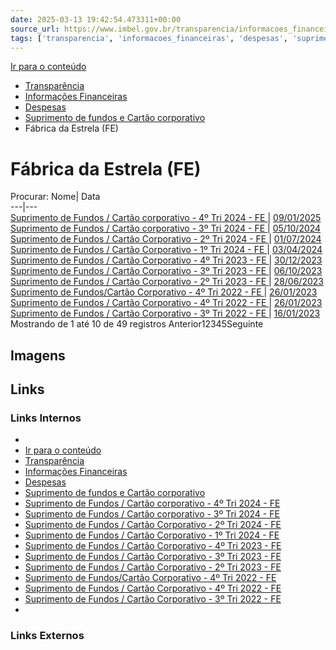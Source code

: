 ```yaml
---
date: 2025-03-13 19:42:54.473311+00:00
source_url: https://www.imbel.gov.br/transparencia/informacoes_financeiras/despesas/suprimento_de_fundos_e_cartao_corporativo/fabrica_da_estrela__fe_
tags: ['transparencia', 'informacoes_financeiras', 'despesas', 'suprimento_de_fundos_e_cartao_corporativo', 'fabrica_da_estrela__fe_']
---
```


[](https://www.imbel.gov.br/transparencia/informacoes_financeiras/despesas/suprimento_de_fundos_e_cartao_corporativo/fabrica_da_estrela__fe_)
[Ir para o conteúdo](https://www.imbel.gov.br/transparencia/informacoes_financeiras/despesas/suprimento_de_fundos_e_cartao_corporativo/fabrica_da_estrela__fe_#conteudo)
  * [ Transparência](https://www.imbel.gov.br/transparencia)
  * [ Informações Financeiras](https://www.imbel.gov.br/transparencia/informacoes_financeiras)
  * [ Despesas](https://www.imbel.gov.br/transparencia/informacoes_financeiras/despesas)
  * [ Suprimento de fundos e Cartão corporativo](https://www.imbel.gov.br/transparencia/informacoes_financeiras/despesas/suprimento_de_fundos_e_cartao_corporativo)
  * Fábrica da Estrela (FE)


# Fábrica da Estrela (FE)
Procurar:
Nome| Data  
---|---  
[ Suprimento de Fundos / Cartão corporativo - 4º Tri 2024 - FE ](https://www.imbel.gov.br/storage/transparencia/1737129968.pdf) | [09/01/2025](https://www.imbel.gov.br/storage/transparencia/1737129968.pdf)  
[ Suprimento de Fundos / Cartão corporativo - 3º Tri 2024 - FE ](https://www.imbel.gov.br/storage/transparencia/1737129076.pdf) | [05/10/2024](https://www.imbel.gov.br/storage/transparencia/1737129076.pdf)  
[ Suprimento de Fundos / Cartão Corporativo - 2º Tri 2024 - FE ](https://www.imbel.gov.br/storage/transparencia/1719946722.pdf) | [01/07/2024](https://www.imbel.gov.br/storage/transparencia/1719946722.pdf)  
[ Suprimento de Fundos / Cartão Corporativo - 1º Tri 2024 - FE ](https://www.imbel.gov.br/storage/transparencia/1712660434.pdf) | [03/04/2024](https://www.imbel.gov.br/storage/transparencia/1712660434.pdf)  
[ Suprimento de Fundos / Cartão Corporativo - 4º Tri 2023 - FE ](https://www.imbel.gov.br/storage/transparencia/1704377623.pdf) | [30/12/2023](https://www.imbel.gov.br/storage/transparencia/1704377623.pdf)  
[ Suprimento de Fundos / Cartão Corporativo - 3º Tri 2023 - FE ](https://www.imbel.gov.br/storage/transparencia/1703175548.pdf) | [06/10/2023](https://www.imbel.gov.br/storage/transparencia/1703175548.pdf)  
[ Suprimento de Fundos / Cartão Corporativo - 2º Tri 2023 - FE ](https://www.imbel.gov.br/storage/transparencia/1693930618.pdf) | [28/06/2023](https://www.imbel.gov.br/storage/transparencia/1693930618.pdf)  
[ Suprimento de Fundos/Cartão Corporativo - 4º Tri 2022 - FE ](https://www.imbel.gov.br/storage/transparencia/1683027863.pdf) | [26/01/2023](https://www.imbel.gov.br/storage/transparencia/1683027863.pdf)  
[ Suprimento de Fundos / Cartão Corporativo - 4º Tri 2022 - FE ](https://www.imbel.gov.br/storage/transparencia/1688382103.pdf) | [26/01/2023](https://www.imbel.gov.br/storage/transparencia/1688382103.pdf)  
[ Suprimento de Fundos / Cartão Corporativo - 3º Tri 2022 - FE ](https://www.imbel.gov.br/storage/transparencia/1683028112.pdf) | [16/01/2023](https://www.imbel.gov.br/storage/transparencia/1683028112.pdf)  
Mostrando de 1 até 10 de 49 registros
Anterior12345Seguinte
[ ](https://www.imbel.gov.br/transparencia/informacoes_financeiras/despesas/suprimento_de_fundos_e_cartao_corporativo/fabrica_da_estrela__fe_#home)


## Imagens



## Links

### Links Internos

- [](https://www.imbel.gov.br/transparencia/informacoes_financeiras/despesas/suprimento_de_fundos_e_cartao_corporativo/fabrica_da_estrela__fe_)
- [Ir para o conteúdo](https://www.imbel.gov.br/transparencia/informacoes_financeiras/despesas/suprimento_de_fundos_e_cartao_corporativo/fabrica_da_estrela__fe_#conteudo)
- [Transparência](https://www.imbel.gov.br/transparencia)
- [Informações Financeiras](https://www.imbel.gov.br/transparencia/informacoes_financeiras)
- [Despesas](https://www.imbel.gov.br/transparencia/informacoes_financeiras/despesas)
- [Suprimento de fundos e Cartão corporativo](https://www.imbel.gov.br/transparencia/informacoes_financeiras/despesas/suprimento_de_fundos_e_cartao_corporativo)
- [Suprimento de Fundos / Cartão corporativo - 4º Tri 2024 - FE](https://www.imbel.gov.br/storage/transparencia/1737129968.pdf)
- [Suprimento de Fundos / Cartão corporativo - 3º Tri 2024 - FE](https://www.imbel.gov.br/storage/transparencia/1737129076.pdf)
- [Suprimento de Fundos / Cartão Corporativo - 2º Tri 2024 - FE](https://www.imbel.gov.br/storage/transparencia/1719946722.pdf)
- [Suprimento de Fundos / Cartão Corporativo - 1º Tri 2024 - FE](https://www.imbel.gov.br/storage/transparencia/1712660434.pdf)
- [Suprimento de Fundos / Cartão Corporativo - 4º Tri 2023 - FE](https://www.imbel.gov.br/storage/transparencia/1704377623.pdf)
- [Suprimento de Fundos / Cartão Corporativo - 3º Tri 2023 - FE](https://www.imbel.gov.br/storage/transparencia/1703175548.pdf)
- [Suprimento de Fundos / Cartão Corporativo - 2º Tri 2023 - FE](https://www.imbel.gov.br/storage/transparencia/1693930618.pdf)
- [Suprimento de Fundos/Cartão Corporativo - 4º Tri 2022 - FE](https://www.imbel.gov.br/storage/transparencia/1683027863.pdf)
- [Suprimento de Fundos / Cartão Corporativo - 4º Tri 2022 - FE](https://www.imbel.gov.br/storage/transparencia/1688382103.pdf)
- [Suprimento de Fundos / Cartão Corporativo - 3º Tri 2022 - FE](https://www.imbel.gov.br/storage/transparencia/1683028112.pdf)
- [](https://www.imbel.gov.br/transparencia/informacoes_financeiras/despesas/suprimento_de_fundos_e_cartao_corporativo/fabrica_da_estrela__fe_#home)

### Links Externos


